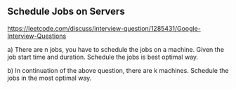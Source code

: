 ## Schedule Jobs on Servers
https://leetcode.com/discuss/interview-question/1285431/Google-Interview-Questions

a) There are n jobs, you have to schedule the jobs on a machine. Given the job start time and duration. Schedule the jobs is best optimal way.

b) In continuation of the above question, there are k machines. Schedule the jobs in the most optimal way.

